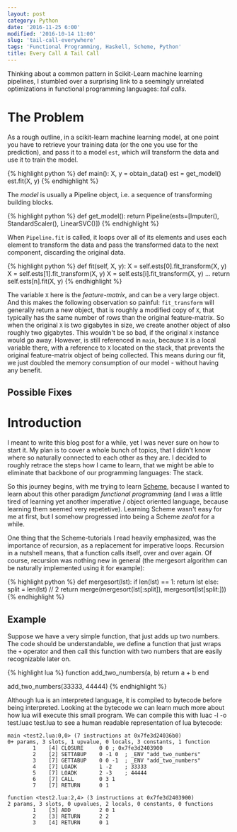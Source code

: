 ```yaml
---
layout: post
category: Python
date: '2016-11-25 6:00'
modified: '2016-10-14 11:00'
slug: 'tail-call-everywhere'
tags: 'Functional Programming, Haskell, Scheme, Python'
title: Every Call A Tail Call
---
```


Thinking about a common pattern in Scikit-Learn machine learning
pipelines, I stumbled over a surprising link to a seemingly unrelated
optimizations in functional programming languages: *tail calls*.

# The Problem

As a rough outline, in a scikit-learn machine learning model, at one
point you have to retrieve your training data (or the one you use for
the prediction), and pass it to a model `est`, which will transform the
data and use it to train the model.

{% highlight python %}
def main():
    X, y = obtain_data()
    est = get_model()
    est.fit(X, y)
{% endhighlight %}

The *model* is usually a Pipeline object, i.e. a sequence of
transforming building blocks.

{% highlight python %}
def get_model():
    return Pipeline(ests=[Imputer(), StandardScaler(), LinearSVC()])
{% endhighlight %}

When `Pipeline.fit` is called, it loops over all of its elements and
uses each element to transform the data and pass the transformed data to
the next component, discarding the original data.

{% highlight python %}
def fit(self, X, y):
    X = self.ests[0].fit_transform(X, y)
    X = self.ests[1].fit_transform(X, y)
    X = self.ests[i].fit_transform(X, y)
    ...
    return self.ests[n].fit(X, y)
{% endhighlight %}

The variable `X` here is the *feature-matrix*, and can be a very large
object. And this makes the following observation so painful:
`fit_transform` will generally return a new object, that is roughly a
modified copy of `X`, that typically has the same number of rows than
the original feature-matrix. So when the original `X` is two gigabytes
in size, we create another object of also roughly two gigabytes. This
wouldn't be so bad, if the original `X` instance would go away. However,
is still referenced in `main`, because `X` is a local variable there,
with a reference to `X` located on the stack, that prevents the original
feature-matrix object of being collected. This means during our fit, we
just doubled the memory consumption of our model - without having any
benefit.

## Possible Fixes

# Introduction

I meant to write this blog post for a while, yet I was never sure on how
to start it. My plan is to cover a whole bunch of topics, that I didn't
know where so naturally connected to each other as they are. I decided
to roughly retrace the steps how I came to learn, that we might be able
to eliminate that backbone of our programming languages: The stack.

So this journey begins, with me trying to learn
[Scheme](https://en.wikipedia.org/wiki/Scheme_(programming_language)),
because I wanted to learn about this other paradigm *functional
programming* (and I was a little tired of learning yet another
imperative / object oriented language, because learning them seemed very
repetetive). Learning Scheme wasn't easy for me at first, but I somehow
progressed into being a Scheme *zealot* for a while.

One thing that the Scheme-tutorials I read heavily emphasized, was the
importance of recursion, as a replacement for imperative loops.
Recursion in a nutshell means, that a function calls itself, over and
over again. Of course, recursion was nothing new in general (the
mergesort algorithm can be naturally implemented using it for example):

{% highlight python %}
def mergesort(lst):
    if len(lst) == 1:
       return lst
    else:
       split = len(lst) // 2
       return merge(mergesort(lst[:split]), mergesort(lst[split:]))
{% endhighlight %}

## Example

Suppose we have a very simple function, that just adds up two numbers.
The code should be understandable, we define a function that just wraps
the `+` operator and then call this function with two numbers that are
easily recognizable later on.

{% highlight lua %}
function add_two_numbers(a, b)
    return a + b
end

add_two_numbers(33333, 44444)
{% endhighlight %}

Although lua is an interpreted language, it is compiled to bytecode
before being interpreted. Looking at the bytecode we can learn much more
about how lua will execute this small program. We can compile this with
luac -l -o test.luac test.lua to see a human readable representation of
lua bytecode:

    main <test2.lua:0,0> (7 instructions at 0x7fe3d24036b0)
    0+ params, 3 slots, 1 upvalue, 0 locals, 3 constants, 1 function
            1    [4] CLOSURE     0 0 ; 0x7fe3d2403900
            2    [2] SETTABUP    0 -1 0  ; _ENV "add_two_numbers"
            3    [7] GETTABUP    0 0 -1  ; _ENV "add_two_numbers"
            4    [7] LOADK       1 -2    ; 33333
            5    [7] LOADK       2 -3    ; 44444
            6    [7] CALL        0 3 1
            7    [7] RETURN      0 1

    function <test2.lua:2,4> (3 instructions at 0x7fe3d2403900)
    2 params, 3 slots, 0 upvalues, 2 locals, 0 constants, 0 functions
            1    [3] ADD         2 0 1
            2    [3] RETURN      2 2
            3    [4] RETURN      0 1
